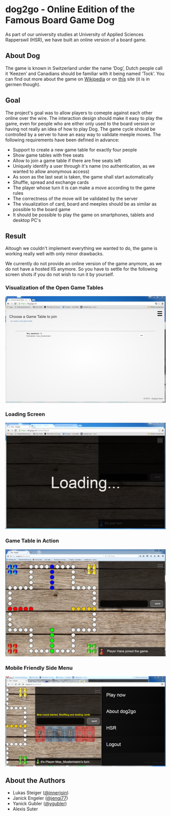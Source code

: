 # dog2go - Online Edition of the Famous Board Game Dog
As part of our university studies at University of Applied Sciences Rapperswil (HSR), we have built an online version of a board game.
## About Dog
The game is known in Switzerland under the name ‘Dog’, Dutch people call it ‘Keezen’ and Canadians should be familiar with it being named ‘Tock’. You can find out more about the game on [Wikipedia](https://en.wikipedia.org/wiki/Tock) or on [this](http://www.dogspiel.info/) site (it is in germen though).
## Goal
The project's goal was to allow players to comepte against each other online over the wire. The interaction design should make it easy to play the game, even for people who are either only used to the board version or having not really an idea of how to play Dog.
The game cycle should be controlled by a server to have an easy way to validate meeple moves. 
The following requirements have been defined in advance:
+ Support to create a new game table for exactly four people
+ Show game tables with free seats
+ Allow to join a game table if there are free seats left
+ Uniquely identify a user through it's name (no authentication, as we wanted to allow anonymous access)
+ As soon as the last seat is taken, the game shall start automatically
+ Shuffle, spread and exchange cards
+ The player whose turn it is can make a move according to the game rules
+ The correctness of the move will be validated by the server
+ The visualization of card, board and meeples should be as similar as possible to the board game
+ It should be possible to play the game on smartphones, tablets and desktop PC's

## Result
Altough we couldn't implement everything we wanted to do, the game is working really well with only minor drawbacks.

We currently do not provide an online version of the game anymore, as we do not have a hosted IIS anymore. So you have to settle for the following screen shots if you do not wish to run it by yourself.
### Visualization of the Open Game Tables
![Visualization of the Open Game Tables](/assets/ChooseGameTable.PNG)
### Loading Screen
![Game Loading Screen](/assets/LoadingScreen.PNG)
### Game Table in Action
![Game Table in Action](/assets/GameTable.PNG)
### Mobile Friendly Side Menu
![Mobile Friendly Side Menu](/assets/GameTableMenu.PNG)

## About the Authors
+ Lukas Steiger ([@innerjoin](https://github.com/innerjoin))
+ Janick Engeler ([@jengi77](https://github.com/jengi77))
+ Yanick Gubler ([@ygubler](https://github.com/ygubler))
+ Alexis Suter

